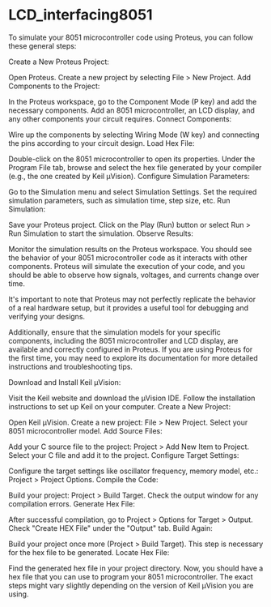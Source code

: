 # LCD_interfacing8051
To simulate your 8051 microcontroller code using Proteus, you can follow these general steps:

Create a New Proteus Project:

Open Proteus.
Create a new project by selecting File > New Project.
Add Components to the Project:

In the Proteus workspace, go to the Component Mode (P key) and add the necessary components.
Add an 8051 microcontroller, an LCD display, and any other components your circuit requires.
Connect Components:

Wire up the components by selecting Wiring Mode (W key) and connecting the pins according to your circuit design.
Load Hex File:

Double-click on the 8051 microcontroller to open its properties.
Under the Program File tab, browse and select the hex file generated by your compiler (e.g., the one created by Keil μVision).
Configure Simulation Parameters:

Go to the Simulation menu and select Simulation Settings.
Set the required simulation parameters, such as simulation time, step size, etc.
Run Simulation:

Save your Proteus project.
Click on the Play (Run) button or select Run > Run Simulation to start the simulation.
Observe Results:

Monitor the simulation results on the Proteus workspace. You should see the behavior of your 8051 microcontroller code as it interacts with other components.
Proteus will simulate the execution of your code, and you should be able to observe how signals, voltages, and currents change over time.

It's important to note that Proteus may not perfectly replicate the behavior of a real hardware setup, but it provides a useful tool for debugging and verifying your designs.

Additionally, ensure that the simulation models for your specific components, including the 8051 microcontroller and LCD display, are available and correctly configured in Proteus. If you are using Proteus for the first time, you may need to explore its documentation for more detailed instructions and troubleshooting tips.



Download and Install Keil μVision:

Visit the Keil website and download the μVision IDE.
Follow the installation instructions to set up Keil on your computer.
Create a New Project:

Open Keil μVision.
Create a new project: File > New Project.
Select your 8051 microcontroller model.
Add Source Files:

Add your C source file to the project: Project > Add New Item to Project.
Select your C file and add it to the project.
Configure Target Settings:

Configure the target settings like oscillator frequency, memory model, etc.: Project > Project Options.
Compile the Code:

Build your project: Project > Build Target.
Check the output window for any compilation errors.
Generate Hex File:

After successful compilation, go to Project > Options for Target > Output.
Check "Create HEX File" under the "Output" tab.
Build Again:

Build your project once more (Project > Build Target). This step is necessary for the hex file to be generated.
Locate Hex File:

Find the generated hex file in your project directory.
Now, you should have a hex file that you can use to program your 8051 microcontroller. The exact steps might vary slightly depending on the version of Keil μVision you are using.
